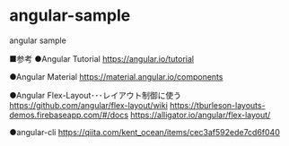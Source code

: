 # angular-sample
angular sample

■参考
●Angular Tutorial
https://angular.io/tutorial

●Angular Material
https://material.angular.io/components

●Angular Flex-Layout･･･レイアウト制御に使う
https://github.com/angular/flex-layout/wiki
https://tburleson-layouts-demos.firebaseapp.com/#/docs
https://alligator.io/angular/flex-layout/

●angular-cli
https://qiita.com/kent_ocean/items/cec3af592ede7cd6f040